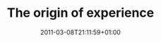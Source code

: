 ---
slug: the-origin-of-experience
title: "The origin of experience"
layout: single
publitype: presentation
subsection: lecture
tags: ['experience', 'KAIST']
institution:
    logo: TUe
    name: "Eindhoven University of Technology"
    web: "https://www.tue.nl/en/"
    colo: "#c72125"
date: 2011-03-08T21:11:59+01:00
reference: "Lévy, P. (2011). The origin of experience, presented at the the seminar series Catch the Future, the Department of Industrial Design of the Korea Advanced Institute of Science and Technology (KAIST), Daejeon, Korea. March 8th, 2011"
---